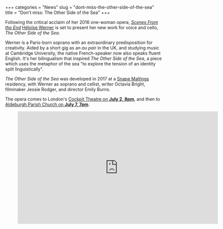 +++
categories = "News"
slug = "dont-miss-the-other-side-of-the-sea"
title = "Don&#039;t miss: The Other Side of the Sea"
+++

Following the critical acclaim of her 2016 one-woman opera, [*Scenes From the End*](/in-review-scenes-from-the-end/) [Héloïse Werner](/talking-with-singers-heloise-werner/) is set to present her new work for voice and cello, *The Other Side of the Sea*.

Werner is a Paris-born soprano with an extraordinary predisposition for creativity. Aided by a short gig as an *au pair* in the UK, and studying music at Cambridge University, the native French-speaker now also speaks fluent English. It's her bilingualism that inspired *The Other Side of the Sea*, a piece which uses the metaphor of the sea "to explore the tension of an identity split linguistically".

*The Other Side of the Sea* was developed in 2017 at a [Snape Maltings](https://snapemaltings.co.uk/music/residencies/) residency, with Werner as soprano and cellist, writer Octavia Bright, filmmaker Jessie Rodger, and director Emily Burns. 

The opera comes to London's [Cockpit Theatre on **July 2, 8pm**](https://www.thecockpit.org.uk/show/the_other_side_of_the_sea), and then to [Aldeburgh Parish Church on **July 7, 7pm**](https://snapemaltings.co.uk/whats-on/heloise-werner-hermes-experiment/).

<figure data-type="video">
<iframe width="640" height="360" src="https://www.youtube.com/embed/86APh-Zai4k" frameborder="0" allow="autoplay; encrypted-media" allowfullscreen></iframe>
</figure>
